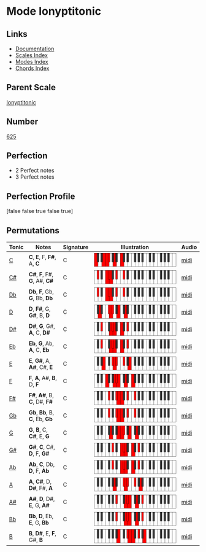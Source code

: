 # Mode Ionyptitonic

## Links

- [Documentation](index.md)
- [Scales Index](Scales.md)
- [Modes Index](Modes.md)
- [Chords Index](Chords.md)

## Parent Scale

[Ionyptitonic](ScaleIonyptitonic.md)

## Number

[625](https://ianring.com/musictheory/scales/625)

## Perfection

- 2 Perfect notes
- 3 Perfect notes

## Perfection Profile

[false false true false true]

## Permutations

| Tonic | Notes | Signature | Illustration | Audio |
|-------|-------|-----------|--------------|-------|
| [C](ModeCNaturalIonyptitonic.md) | **C**, **E**, F, **F#**, A, **C** | C | ![CNaturalIonyptitonic](ModeCNaturalIonyptitonic.png) | [midi](https://github.com/edipermadi/music/blob/main/docs/ModeCNaturalIonyptitonic.mid?raw=true) |
| [C#](ModeCSharpIonyptitonic.md) | **C#**, **F**, F#, **G**, A#, **C#** | C | ![CSharpIonyptitonic](ModeCSharpIonyptitonic.png) | [midi](https://github.com/edipermadi/music/blob/main/docs/ModeCSharpIonyptitonic.mid?raw=true) |
| [Db](ModeDFlatIonyptitonic.md) | **Db**, **F**, Gb, **G**, Bb, **Db** | C | ![DFlatIonyptitonic](ModeDFlatIonyptitonic.png) | [midi](https://github.com/edipermadi/music/blob/main/docs/ModeDFlatIonyptitonic.mid?raw=true) |
| [D](ModeDNaturalIonyptitonic.md) | **D**, **F#**, G, **G#**, B, **D** | C | ![DNaturalIonyptitonic](ModeDNaturalIonyptitonic.png) | [midi](https://github.com/edipermadi/music/blob/main/docs/ModeDNaturalIonyptitonic.mid?raw=true) |
| [D#](ModeDSharpIonyptitonic.md) | **D#**, **G**, G#, **A**, C, **D#** | C | ![DSharpIonyptitonic](ModeDSharpIonyptitonic.png) | [midi](https://github.com/edipermadi/music/blob/main/docs/ModeDSharpIonyptitonic.mid?raw=true) |
| [Eb](ModeEFlatIonyptitonic.md) | **Eb**, **G**, Ab, **A**, C, **Eb** | C | ![EFlatIonyptitonic](ModeEFlatIonyptitonic.png) | [midi](https://github.com/edipermadi/music/blob/main/docs/ModeEFlatIonyptitonic.mid?raw=true) |
| [E](ModeENaturalIonyptitonic.md) | **E**, **G#**, A, **A#**, C#, **E** | C | ![ENaturalIonyptitonic](ModeENaturalIonyptitonic.png) | [midi](https://github.com/edipermadi/music/blob/main/docs/ModeENaturalIonyptitonic.mid?raw=true) |
| [F](ModeFNaturalIonyptitonic.md) | **F**, **A**, A#, **B**, D, **F** | C | ![FNaturalIonyptitonic](ModeFNaturalIonyptitonic.png) | [midi](https://github.com/edipermadi/music/blob/main/docs/ModeFNaturalIonyptitonic.mid?raw=true) |
| [F#](ModeFSharpIonyptitonic.md) | **F#**, **A#**, B, **C**, D#, **F#** | C | ![FSharpIonyptitonic](ModeFSharpIonyptitonic.png) | [midi](https://github.com/edipermadi/music/blob/main/docs/ModeFSharpIonyptitonic.mid?raw=true) |
| [Gb](ModeGFlatIonyptitonic.md) | **Gb**, **Bb**, B, **C**, Eb, **Gb** | C | ![GFlatIonyptitonic](ModeGFlatIonyptitonic.png) | [midi](https://github.com/edipermadi/music/blob/main/docs/ModeGFlatIonyptitonic.mid?raw=true) |
| [G](ModeGNaturalIonyptitonic.md) | **G**, **B**, C, **C#**, E, **G** | C | ![GNaturalIonyptitonic](ModeGNaturalIonyptitonic.png) | [midi](https://github.com/edipermadi/music/blob/main/docs/ModeGNaturalIonyptitonic.mid?raw=true) |
| [G#](ModeGSharpIonyptitonic.md) | **G#**, **C**, C#, **D**, F, **G#** | C | ![GSharpIonyptitonic](ModeGSharpIonyptitonic.png) | [midi](https://github.com/edipermadi/music/blob/main/docs/ModeGSharpIonyptitonic.mid?raw=true) |
| [Ab](ModeAFlatIonyptitonic.md) | **Ab**, **C**, Db, **D**, F, **Ab** | C | ![AFlatIonyptitonic](ModeAFlatIonyptitonic.png) | [midi](https://github.com/edipermadi/music/blob/main/docs/ModeAFlatIonyptitonic.mid?raw=true) |
| [A](ModeANaturalIonyptitonic.md) | **A**, **C#**, D, **D#**, F#, **A** | C | ![ANaturalIonyptitonic](ModeANaturalIonyptitonic.png) | [midi](https://github.com/edipermadi/music/blob/main/docs/ModeANaturalIonyptitonic.mid?raw=true) |
| [A#](ModeASharpIonyptitonic.md) | **A#**, **D**, D#, **E**, G, **A#** | C | ![ASharpIonyptitonic](ModeASharpIonyptitonic.png) | [midi](https://github.com/edipermadi/music/blob/main/docs/ModeASharpIonyptitonic.mid?raw=true) |
| [Bb](ModeBFlatIonyptitonic.md) | **Bb**, **D**, Eb, **E**, G, **Bb** | C | ![BFlatIonyptitonic](ModeBFlatIonyptitonic.png) | [midi](https://github.com/edipermadi/music/blob/main/docs/ModeBFlatIonyptitonic.mid?raw=true) |
| [B](ModeBNaturalIonyptitonic.md) | **B**, **D#**, E, **F**, G#, **B** | C | ![BNaturalIonyptitonic](ModeBNaturalIonyptitonic.png) | [midi](https://github.com/edipermadi/music/blob/main/docs/ModeBNaturalIonyptitonic.mid?raw=true) |
